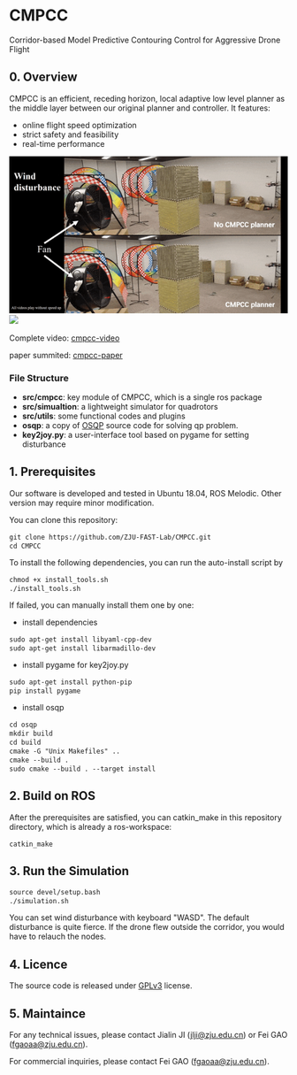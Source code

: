 # CMPCC
Corridor-based Model Predictive Contouring Control for Aggressive Drone Flight

## 0. Overview
CMPCC is an efficient, receding horizon, local adaptive low level planner as the middle layer between our original planner and controller. It features: 
-  online flight speed optimization
-  strict safety and feasibility
-  real-time performance

![](figs/1.gif)
![](figs/2.gif)

Complete video: [cmpcc-video](https://www.youtube.com/watch?v=_7CzBh-0wQ0)

paper summited: [cmpcc-paper](https://arxiv.org/abs/2007.03271) 

### File Structure
- **src/cmpcc**: key module of CMPCC, which is a single ros package 
- **src/simualtion**: a lightweight simulator for quadrotors 
- **src/utils**: some functional codes and plugins
- **osqp**: a copy of [OSQP](https://osqp.org/) source code for solving qp problem.
- **key2joy.py**: a user-interface tool based on pygame for setting disturbance

## 1. Prerequisites
Our software is developed and tested in Ubuntu 18.04, ROS Melodic. Other version may require minor modification. 

You can clone this repository: 
```
git clone https://github.com/ZJU-FAST-Lab/CMPCC.git
cd CMPCC
```
To install the following dependencies, you can run the auto-install script by
```
chmod +x install_tools.sh
./install_tools.sh
```
If failed, you can manually install them one by one:
- install dependencies
```
sudo apt-get install libyaml-cpp-dev
sudo apt-get install libarmadillo-dev
```
- install pygame for key2joy.py
```
sudo apt-get install python-pip
pip install pygame
```
- install osqp

```
cd osqp
mkdir build
cd build
cmake -G "Unix Makefiles" ..
cmake --build .
sudo cmake --build . --target install
```

## 2. Build on ROS
After the prerequisites are satisfied, you can catkin_make in this repository directory, which is already a ros-workspace:
```
catkin_make
``` 

## 3. Run the Simulation
```
source devel/setup.bash
./simulation.sh
```
You can set wind disturbance with keyboard "WASD". The default disturbance is quite fierce. If the drone flew outside the corridor, you would have to relauch the nodes.

## 4. Licence
The source code is released under [GPLv3](http://www.gnu.org/licenses/) license.

## 5. Maintaince

For any technical issues, please contact Jialin JI (jlji@zju.edu.cn) or Fei GAO (fgaoaa@zju.edu.cn).

For commercial inquiries, please contact Fei GAO (fgaoaa@zju.edu.cn).
